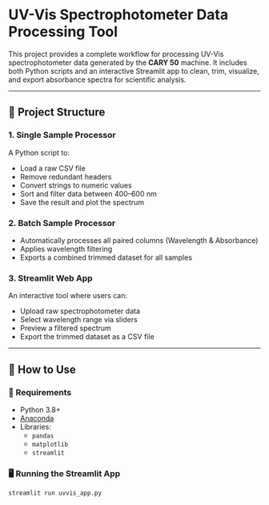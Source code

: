 # UV-Vis Spectrophotometer Data Processing Tool

This project provides a complete workflow for processing UV-Vis spectrophotometer data generated by the **CARY 50** machine. It includes both Python scripts and an interactive Streamlit app to clean, trim, visualize, and export absorbance spectra for scientific analysis.

---

## 📁 Project Structure

### 1. **Single Sample Processor**
A Python script to:
- Load a raw CSV file
- Remove redundant headers
- Convert strings to numeric values
- Sort and filter data between 400–600 nm
- Save the result and plot the spectrum

### 2. **Batch Sample Processor**
- Automatically processes all paired columns (Wavelength & Absorbance)
- Applies wavelength filtering
- Exports a combined trimmed dataset for all samples

### 3. **Streamlit Web App**
An interactive tool where users can:
- Upload raw spectrophotometer data
- Select wavelength range via sliders
- Preview a filtered spectrum
- Export the trimmed dataset as a CSV file

---

## 🚀 How to Use

### 🔧 Requirements
- Python 3.8+
- [Anaconda](https://www.anaconda.com/)
- Libraries:
  - `pandas`
  - `matplotlib`
  - `streamlit`

### 🖥️ Running the Streamlit App
```bash
streamlit run uvvis_app.py
